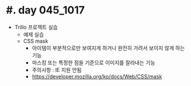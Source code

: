 #. day 045_1017
===============
* Trillo 프로젝트 실습
    * 예제 실습
    * CSS mask
        * 아이템이 부분적으로만 보여지게 하거나 완전히 가려서 보이지 않게 하는 기능
        * 마스킹 또는 특정한 점을 기준으로 이미지를 잘라내는 기능
        * 주의사항 : IE 지원 안됨
        * https://developer.mozilla.org/ko/docs/Web/CSS/mask 
